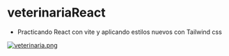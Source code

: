 # veterinariaReact
- Practicando React con vite y aplicando estilos nuevos con Tailwind css


[![veterinaria.png](https://i.postimg.cc/y62w2HX3/veterinaria.png)](https://postimg.cc/xqyxbBZ9)
